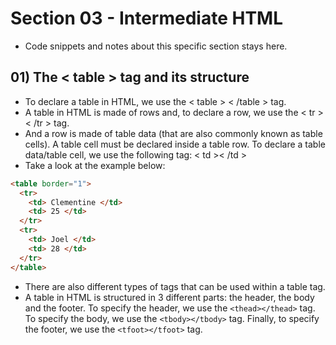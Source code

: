 # Section 03 - Intermediate HTML
* Code snippets and notes about this specific section stays here.

## 01) The < table > tag and its structure
* To declare a table in HTML, we use the < table > < /table > tag.
* A table in HTML is made of rows and, to declare a row, we use the < tr > < /tr > tag.
* And a row is made of table data (that are also commonly known as table cells). A table cell must be declared inside a table row. To declare a table data/table cell, we use the following tag: < td >< /td >
* Take a look at the example below:
```html
<table border="1">
  <tr>
    <td> Clementine </td>
    <td> 25 </td>
  </tr>
  <tr>
    <td> Joel </td>
    <td> 28 </td>
  </tr>
</table>
```
* There are also different types of tags that can be used within a table tag. 
* A table in HTML is structured in 3 different parts: the header, the body and the footer. To specify the header, we use the ```<thead></thead>``` tag. To specify the body, we use the ```<tbody></tbody>``` tag. Finally, to specify the footer, we use the ```<tfoot></tfoot>``` tag.
